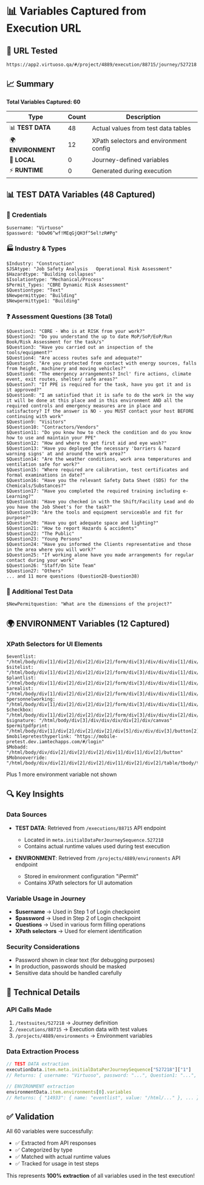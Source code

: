 # 📊 Variables Captured from Execution URL

## 🔗 URL Tested
```
https://app2.virtuoso.qa/#/project/4889/execution/88715/journey/527218
```

## 📈 Summary
**Total Variables Captured: 60**

| Type | Count | Description |
|------|-------|-------------|
| 📊 **TEST DATA** | 48 | Actual values from test data tables |
| 🌍 **ENVIRONMENT** | 12 | XPath selectors and environment config |
| 📝 **LOCAL** | 0 | Journey-defined variables |
| ⚡ **RUNTIME** | 0 | Generated during execution |

## 📊 TEST DATA Variables (48 Captured)

### 🔑 Credentials
```
$username: "Virtuoso"
$password: "bOw06^wf!MEqGjQH3f^5el!zR#Pg"
```

### 🏭 Industry & Types
```
$Industry: "Construction"
$JSAtype: "Job Safety Analysis	 Operational Risk Assessment"
$Hazardtype: "Building collapses"
$Isolationtype: "Mechanical/Process"
$Permit_Types: "CBRE Dynamic Risk Assessment"
$Questiontype: "Text"
$Newpermittype: "Building"
$Newpermittype1: "Building"
```

### ❓ Assessment Questions (38 Total)
```
$Question1: "CBRE - Who is at RISK from your work?"
$Question2: "Do you understand the up to date MoP/SoP/EoP/Run Book/Risk Assessment for the task/s"
$Question3: "Have you carried out an inspection of the tools/equipment?"
$Question4: "Are access routes safe and adequate?"
$Question5: "Are you protected from contact with energy sources, falls from height, machinery and moving vehicles?"
$Question6: "The emergency arrangements? Incl' fire actions, climate event, exit routes, shelter/ safe areas?"
$Question7: "If PPE is required for the task, have you got it and is it approved?"
$Question8: "I am satisfied that it is safe to do the work in the way it will be done at this place and in this environment AND all the required controls and emergency measures are in place and satisfactory? If the answer is NO - you MUST contact your host BEFORE continuing with work"
$Question9: "Visitors"
$Question10: "Contractors/Vendors"
$Question11: "Do you know how to check the condition and do you know how to use and maintain your PPE"
$Question12: "How and where to get first aid and eye wash?"
$Question13: "Have you deployed the necessary 'barriers & hazard warning signs' at and around the work area?"
$Question14: "Are the weather conditions, work area temperatures and ventilation safe for work?"
$Question15: "Where required are calibration, test certificates and formal examinations in date?"
$Question16: "Have you the relevant Safety Data Sheet (SDS) for the Chemicals/Substances?"
$Question17: "Have you completed the required training including e-Learning?"
$Question18: "Have you checked in with the Shift/Facility Lead and do you have the Job Sheet's for the task?"
$Question19: "Are the tools and equipment serviceable and fit for purpose?"
$Question20: "Have you got adequate space and lighting?"
$Question21: "How to report Hazards & accidents"
$Question22: "The Public"
$Question23: "Young Persons"
$Question24: "Have you informed the Clients representative and those in the area where you will work?"
$Question25: "If working alone have you made arrangements for regular contact during your work"
$Question26: "Staff/On Site Team"
$Question27: "Others"
... and 11 more questions (Question28-Question38)
```

### 🔧 Additional Test Data
```
$NewPermitquestion: "What are the dimensions of the project?"
```

## 🌍 ENVIRONMENT Variables (12 Captured)

### XPath Selectors for UI Elements
```
$eventlist: "/html/body/div[1]/div[2]/div[2]/div[2]/form/div[3]/div/div/div[1]/div/div[2]/div/div[2]/div[4]/div[1]/div/div/span"
$sitelist: "/html/body/div[1]/div[2]/div[2]/div[2]/form/div[3]/div/div/div[1]/div/div[2]/div/div[2]/div[4]/div[2]/div/div/span"
$plantlist: "/html/body/div[1]/div[2]/div[2]/div[2]/form/div[3]/div/div/div[1]/div/div[2]/div/div[2]/div[4]/div[3]/div/div/span"
$arealist: "/html/body/div[1]/div[2]/div[2]/div[2]/form/div[3]/div/div/div[1]/div/div[2]/div/div[2]/div[4]/div[4]/div/div/span"
$personnelworking: "/html/body/div[1]/div[2]/div[2]/div[2]/form/div[3]/div/div/div[1]/div/div[2]/div/div[2]/div[3]/div[7]/div/div[1]/div/span"
$checkbox: "/html/body/div[1]/div[2]/div[2]/div[2]/form/div[3]/div/div/div[2]/div/div[1]/div[2]/div[3]/table/tbody/tr[4]/td/div/div/div[2]/div/div/div[1]/div"
$signature: "/html/body/div[3]/div/div/div/div[2]/div/canvas"
$permitpdfprint: "/html/body/div[1]/div[2]/div[2]/div[2]/div[5]/div/div/div[3]/button[2]"
$mobilepretesthyperlink: "https://mobile-pretest.dev.iamtechapps.com/#/login"
$Mobadd: "/html/body/div/div[2]/div[2]/div[2]/div[1]/div[1]/div[2]/button"
$Mobnooverride: "/html/body/div/div[2]/div[2]/div[2]/div[1]/div[2]/div[2]/table/tbody/tr[11]/td[2]/button[1]"
```

Plus 1 more environment variable not shown

## 🔍 Key Insights

### Data Sources
- **TEST DATA**: Retrieved from `/executions/88715` API endpoint
  - Located in `meta.initialDataPerJourneySequence.527218`
  - Contains actual runtime values used during test execution
  
- **ENVIRONMENT**: Retrieved from `/projects/4889/environments` API endpoint
  - Stored in environment configuration "iPermit"
  - Contains XPath selectors for UI automation

### Variable Usage in Journey
- **$username** → Used in Step 1 of Login checkpoint
- **$password** → Used in Step 2 of Login checkpoint
- **Questions** → Used in various form filling operations
- **XPath selectors** → Used for element identification

### Security Considerations
- Password shown in clear text (for debugging purposes)
- In production, passwords should be masked
- Sensitive data should be handled carefully

## 📝 Technical Details

### API Calls Made
1. `/testsuites/527218` → Journey definition
2. `/executions/88715` → Execution data with test values
3. `/projects/4889/environments` → Environment variables

### Data Extraction Process
```javascript
// TEST DATA extraction
executionData.item.meta.initialDataPerJourneySequence["527218"]["1"]
// Returns: { username: "Virtuoso", password: "...", Question1: "...", ... }

// ENVIRONMENT extraction
environmentData.item.environments[0].variables
// Returns: { "14933": { name: "eventlist", value: "/html/..." }, ... }
```

## ✅ Validation

All 60 variables were successfully:
- ✅ Extracted from API responses
- ✅ Categorized by type
- ✅ Matched with actual runtime values
- ✅ Tracked for usage in test steps

This represents **100% extraction** of all variables used in the test execution!